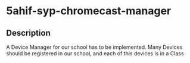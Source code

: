 # 5ahif-syp-chromecast-manager
 
## Description 
A Device Manager for our school has to be implemented.
Many Devices should be registered in our school, and each of this devices is in a Class
